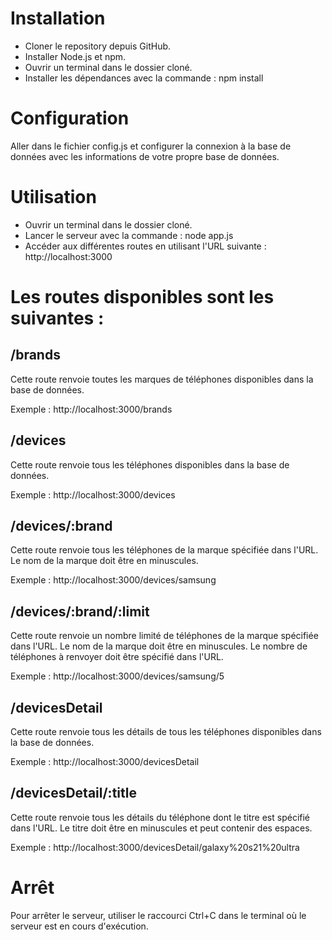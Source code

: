 # Installation

- Cloner le repository depuis GitHub.
- Installer Node.js et npm.
- Ouvrir un terminal dans le dossier cloné.
- Installer les dépendances avec la commande : npm install


# Configuration

Aller dans le fichier config.js et configurer la connexion à la base de données avec les informations de votre propre base de données.


# Utilisation

- Ouvrir un terminal dans le dossier cloné.
- Lancer le serveur avec la commande : node app.js
- Accéder aux différentes routes en utilisant l'URL suivante : http://localhost:3000


# Les routes disponibles sont les suivantes :

## /brands

Cette route renvoie toutes les marques de téléphones disponibles dans la base de données.

Exemple : http://localhost:3000/brands


## /devices

Cette route renvoie tous les téléphones disponibles dans la base de données.

Exemple : http://localhost:3000/devices


## /devices/:brand

Cette route renvoie tous les téléphones de la marque spécifiée dans l'URL. Le nom de la marque doit être en minuscules.

Exemple : http://localhost:3000/devices/samsung


## /devices/:brand/:limit

Cette route renvoie un nombre limité de téléphones de la marque spécifiée dans l'URL. Le nom de la marque doit être en minuscules. Le nombre de téléphones à renvoyer doit être spécifié dans l'URL.

Exemple : http://localhost:3000/devices/samsung/5


## /devicesDetail

Cette route renvoie tous les détails de tous les téléphones disponibles dans la base de données.

Exemple : http://localhost:3000/devicesDetail


## /devicesDetail/:title

Cette route renvoie tous les détails du téléphone dont le titre est spécifié dans l'URL. Le titre doit être en minuscules et peut contenir des espaces.

Exemple : http://localhost:3000/devicesDetail/galaxy%20s21%20ultra


# Arrêt

Pour arrêter le serveur, utiliser le raccourci Ctrl+C dans le terminal où le serveur est en cours d'exécution.
